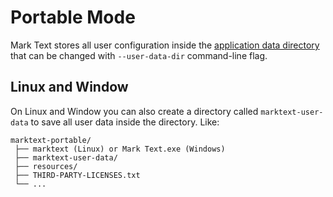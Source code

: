 # Portable Mode

Mark Text stores all user configuration inside the [application data directory](APPLICATION_DATA_DIRECTORY.md) that can be changed with `--user-data-dir` command-line flag.

## Linux and Window

On Linux and Window you can also create a directory called `marktext-user-data` to save all user data inside the directory. Like:

```
marktext-portable/
 ├── marktext (Linux) or Mark Text.exe (Windows)
 ├── marktext-user-data/
 ├── resources/
 ├── THIRD-PARTY-LICENSES.txt
 └── ...
```
